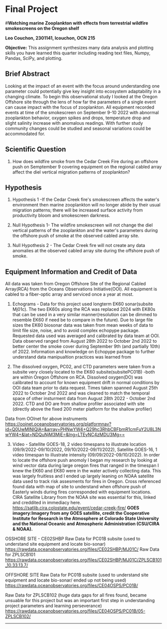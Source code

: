 # Final Project 
#**Watching marine Zooplankton with effects from terrestrial wildfire smokescreens on the Oregon shelf**

**Leo Couchon, 2301141, lcouchon, OCN 215**

**Objective:** This assignment synthesizes many data analysis and plotting skills you have learned this quarter including reading text files, Numpy, Pandas, SciPy, and plotting.

## Brief Abstract 
   Looking at the impact of an event with the focus around understanding one parameter could potentially give key insight into ecosystem adaptability in a changing climate. To begin this observational study I looked at the Oregon Offshore site through the lens of how far the parameters of a single event can cause impact with the focus of zooplankton. All equipment recorded events at time of the smokescreen on September 9-10 2022 with abnormal zooplankton behavior, oxygen spikes and drops, temperature drop and slight salinity increase with anomalous readings. With further study community changes could be studied and seasonal variations could be accommodated for. 



## Scientific Question 
1. How does wildfire smoke from the Cedar Creek Fire during an offshore push on Semptember 9 covering equipment on the regional cabled array affect the diel vertical migration patterns of zooplankton?

## Hypothesis 
1. Hypothesis 1 -If the Cedar Creek fire's smokescreen affects the water's environment then marine zooplankton will no longer abide by their usual migration patterns; there will be increased surface activity from productivity bloom and smokescreen darkness. 

2. Null Hypothesis 1- The wildfire smokescreen will not change the diel vertical patterns of the zooplankton and the water's parameters during the offshore push of smoke at the observed cabled array site. 

2. Null Hypothesis 2 - The Cedar Creek fire will not create any data anomalies at the observed cabled array site during the offshore push of smoke. 

## Equipment Information and Credit of Data 
All data was taken from Oregon Offshore Site of the Regional Cabled Array(RCA) from the Oceans Observations Initiative(OOI). All equipment is cabled to a fiber-optic array and serviced once a year at most. 

1. Echograms - Data for this project used longterm EK60 sonar(subsite Mj01c). The two EK60s along the RCA was replaced 2024 with EK80s that can be used in a very similar manner(resolution can be dimmed to resemble EK60 if need be to compare in the future). Due to large file sizes the EK60 biosonar data was taken from mean weeks of data to limit file size, noise, and to avoid complex echopype package. Requested data used was averaged and calibrated by data team at OOI. Data observed ranged from August 28th 2022 to October 2nd 2022 to better center the smoke cover during September 9th (and partially 10th) of 2022. Information and knowledge on Echopype package to further understand data manipualtion practices was learned from

2. The dissolved oxygen, PC02, and CTD parameters were taken from a subsite very closely located to the EK60 subsite(subsitePC01B) -both are within Oregon Offshore on RCA. Dissolved oxygen(DO) was calibrated to account for known equipment drift in normal conditions by OOI data team prior to data request. Times taken spanned August 25th 2022 to October 2nd 2022 and was cleaned to match the temporal space of other insturment data from August 28th 2022 - October 2nd 2022. CTD and DO are from shallow profiler associated with site (directly above the fixed 200 meter platform for the shallow profiler)

Data from OOInet for above instruments
https://ooinet.oceanobservatories.org/platformnav?id=Q0UwMlNIQlA=&array=PHNwYW4+Q29hc3RhbCBFbmR1cmFuY2U8L3NwYW4+&lat=NDQuNjM3MjE=&lng=LTEyNC4zMDU3Mg==

3. Video - Satellite GOES-18, 2 video timespans to illustrate location (09/9/2022-09/10/2022, 09/10/2022-09/11/2022), Satellite GOES-16, 1 video timespan to illustrate intensity (09/09/2022-09/10/2022). In order to locate the offshore push anomoly I began my research by looking at wind vector data during large oregon fires that ranged in the timespan I knew the EK60 and EK80 were in the water actively collecting data. This was largely fruitless and I ended up largely leaning on NOAA satellite data used to track risk assesments for fires in Oregon. Cross referenced found data with map of site to understand when offshore push of Easterly winds during fires corresponded with equipment locations. CIRA Satellite Library from the NOAA site was essential for this, linked and creddited in immediacy here. https://satlib.cira.colostate.edu/event/cedar-creek-fire/ **GOES imagery:Imagery from any GOES satellite, credit the Cooperative Institute for Research in the Atmosphere at Colorado State University and the National Oceanic and Atmospheric Administration (CSU/CIRA & NOAA).**

OSSHORE SITE - CE02SHBP 
Raw Data for PC01B subsite (used to understand site equipment and locate bio-sonar)
https://rawdata.oceanobservatories.org/files/CE02SHBP/MJ01C/
Raw Data for ZPLSCB101
https://rawdata.oceanobservatories.org/files/CE02SHBP/MJ01C/ZPLSCB101_10.33.13.7/

OFFSHORE SITE 
Raw Data for PC01B subsite (used to understand site equipment and locate bio-sonar/ ended up not being used)
https://rawdata.oceanobservatories.org/files/CE04OSPS/PC01B/
 
Raw Data for ZPLSCB102 (huge data gaps for all fires found, became unsuable for this project but was an important first step in understanding project parameters and learning perseverance)
https://rawdata.oceanobservatories.org/files/CE04OSPS/PC01B/05-ZPLSCB102/


****

